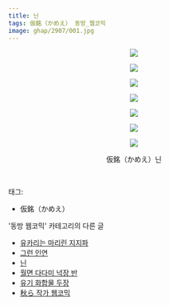 ```yaml
---
title: 닌
tags: 仮銘（かめえ） 동방_웹코믹
image: ghap/2907/001.jpg
---
```

<div class="article">
<p style="text-align: center; clear: none; float: none;"><img src="{{ site.nasurl }}/ghap/2907/001.jpg"/></p>
<p style="text-align: center; clear: none; float: none;"><img src="{{ site.nasurl }}/ghap/2907/002.jpg"/></p>
<p style="text-align: center; clear: none; float: none;"><img src="{{ site.nasurl }}/ghap/2907/003.jpg"/></p>
<p style="text-align: center; clear: none; float: none;"><img src="{{ site.nasurl }}/ghap/2907/004.jpg"/></p>
<p style="text-align: center; clear: none; float: none;"><img src="{{ site.nasurl }}/ghap/2907/005.jpg"/></p>
<p style="text-align: center; clear: none; float: none;"><img src="{{ site.nasurl }}/ghap/2907/006.jpg"/></p>
<p style="text-align: center; clear: none; float: none;"><img src="{{ site.nasurl }}/ghap/2907/007.jpg"/></p>
<p style="text-align: center; clear: none; float: none;">仮銘（かめえ）닌</p>
<p><br/></p>
</div><div class="tagTrail">
<p>태그: </p>
<ul>
<li>仮銘（かめえ）</li>
</ul>
</div><div class="another">
<p>'동방 웹코믹' 카테고리의 다른 글</p>
<ul>
<li><a href="/2016-12-16-ghap_2909">유카리는 마리린 지지파</a></li>
<li><a href="/2016-12-16-ghap_2908">그런 인연</a></li>
<li><a href="/2016-12-16-ghap_2907">닌</a></li>
<li><a href="/2016-12-14-ghap_2906">월면 다다미 넉장 반</a></li>
<li><a href="/2016-12-14-ghap_2898">유기 화합물 두장</a></li>
<li><a href="/2016-12-09-ghap_2867">秋ら 작가 웹코믹</a></li>
</ul>
</div><div class="cb_module cb_fluid">
<div class="cb_wrt cb_profile">
</div><!-- commentList close -->
</div>
